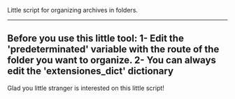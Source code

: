 Little script for organizing archives in folders.









------------------------------------------------
Before you use this little tool:
1- Edit the 'predeterminated' variable with the route of the folder you want to organize.
2- You can always edit the 'extensiones_dict' dictionary
------------------------------------------------

Glad you little stranger is interested on this little script!
